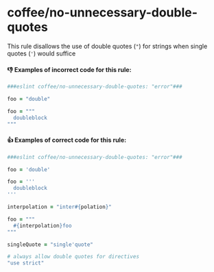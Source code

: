 # coffee/no-unnecessary-double-quotes

This rule disallows the use of double quotes (`"`) for strings when single quotes (`'`) would suffice

#### :-1: Examples of **incorrect** code for this rule:

```coffeescript
###eslint coffee/no-unnecessary-double-quotes: "error"###

foo = "double"

foo = """
  doubleblock
"""
```

#### :+1: Examples of **correct** code for this rule:

```coffeescript
###eslint coffee/no-unnecessary-double-quotes: "error"###

foo = 'double'

foo = '''
  doubleblock
'''

interpolation = "inter#{polation}"

foo = """
  #{interpolation}foo
"""

singleQuote = "single'quote"

# always allow double quotes for directives
"use strict"
```

